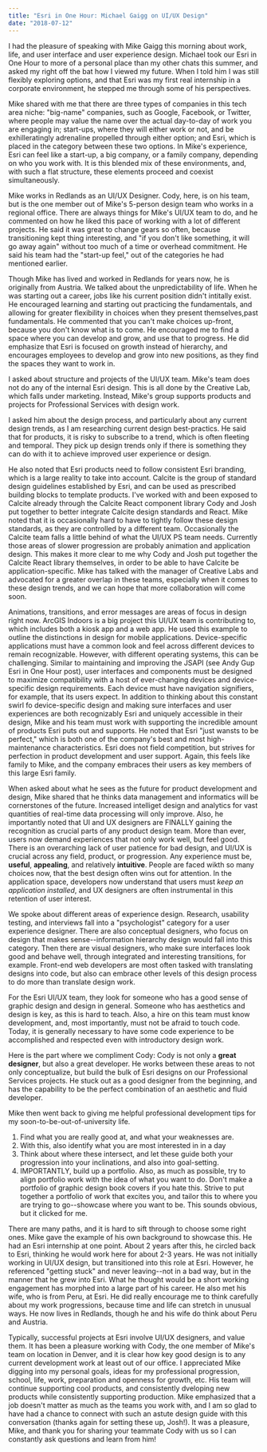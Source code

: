 ```yaml
---
title: "Esri in One Hour: Michael Gaigg on UI/UX Design" 
date: "2018-07-12"
---
```

I had the pleasure of speaking with Mike Gaigg this morning about work, life, and user interface and user experience design. Michael took our Esri in One Hour to more of a personal place than my other chats this summer, and asked my right off the bat how I viewed my future. When I told him I was still flexibly exploring options, and that Esri was my first real internship in a corporate environment, he stepped me through some of his perspectives. 

Mike shared with me that there are three types of companies in this tech area niche: "big-name" companies, such as Google, Facebook, or Twitter, where people may value the name over the actual day-to-day of work you are engaging in; start-ups, where they will either work or not, and be exhilleratingly adrenaline propelled through either option; and Esri, which is placed in the category between these two options. In Mike's experience, Esri can feel like a start-up, a big company, or a family company, depending on who you work with. It is this blended mix of these environments, and, with such a flat structure, these elements proceed and coexist simultaneously. 

Mike works in Redlands as an UI/UX Designer. Cody, here, is on his team, but is the one member out of Mike's 5-person design team who works in a regional office. There are always things for Mike's UI/UX team to do, and he commented on how he liked this pace of working with a lot of different projects. He said it was great to change gears so often, because transitioning kept thing interesting, and "if you don't like something, it will go away again" without too much of a time or overhead commitment. He said his team had the "start-up feel," out of the categories he had mentioned earlier. 

Though Mike has lived and worked in Redlands for years now, he is originally from Austria. We talked about the unpredictability of life. When he was starting out a career, jobs like his current position didn't intitally exist. He encouraged learning and starting out practicing the fundamentals, and allowing for greater flexibility in choices when they present themselves,past fundamentals. He commented that you can't make choices up-front, because you don't know what is to come. He encouraged me to find a space where you can develop and grow, and use that to progress. He did emphasize that Esri is focused on growth instead of hierarchy, and encourages employees to develop and grow into new positions, as they find the spaces they want to work in. 

I asked about structure and projects of the UI/UX team. Mike's team does not do any of the internal Esri design. This is all done by the Creative Lab, which falls under marketing. Instead, Mike's group supports products and projects for Professional Services with design work. 

I asked him about the design process, and particularly about any current design trends, as I am researching current design best-practics. He said that for products, it is risky to subscribe to a trend, which is often fleeting and temporal. They pick up design trends only if there is something they can do with it to achieve improved user experience or design. 

He also noted that Esri products need to follow consistent Esri branding, which is a large reality to take into account. Calcite is the group of standard design guidelines established by Esri, and can be used as prescribed building blocks to template products. I've worked with and been exposed to Calcite already through the Calcite React component library Cody and Josh put together to better integrate Calcite design standards and React. Mike noted that it is occasionally hard to have to tightly follow these design standards, as they are controlled by a different team. Occasionally the Calcite team falls a little behind of what the UI/UX PS team needs. Currently those areas of slower progression are probably animation and application design. This makes it more clear to me why Cody and Josh put together the Calcite React library themselves, in order to be able to have Calcite be application-specific. Mike has talked with the manager of Creative Labs and advocated for a greater overlap in these teams, especially when it comes to these design trends, and we can hope that more collaboration will come soon. 

Animations, transitions, and error messages are areas of focus in design right now. ArcGIS Indoors is a big project this UI/UX team is contributing to, which includes both a kiosk app and a web app. He used this example to outline the distinctions in design for mobile applications. Device-specific applications must have a common look and feel across different devices to remain recognizable. However, with different operating systems, this can be challenging. Similar to maintaining and improving the JSAPI (see Andy Gup Esri in One Hour post), user interfaces and components must be designed to maximize compatibility with a host of ever-changing devices and device-specific design requirements. Each device must have navigation signifiers, for example, that its users expect. In addition to thinking about this constant swirl fo device-specific design and making sure interfaces and user experiences are both recognizably Esri and uniquely accessible in their design, Mike and his team must work with supporting the incredible amount of products Esri puts out and supports. He noted that Esri "just wansts to be perfect," which is both one of the company's best and most high-maintenance characteristics. Esri does not field competition, but strives for perfection in product development and user support. Again, this feels like family to Mike, and the company embraces their users as key members of this large Esri family. 

When asked about what he sees as the future for product development and design, Mike shared that he thinks data management and informatics will be cornerstones of the future. Increased intelliget design and analytics for vast quantities of real-time data processing will only improve. Also, he importantly noted that UI and UX designers are FINALLY gaining the recognition as crucial parts of any product design team. More than ever, users now demand experiences that not only work well, but feel good. There is an overarching lack of user patience for bad design, and UI/UX is crucial across any field, product, or progression. Any experience must be, **useful**, **appealing**, and relatively **intuitive**. People are faced wikth so many choices now, that the best design often wins out for attention. In the application space, developers now understand that users must *keep an application installed*, and UX designers are often instrumental in this retention of user interest. 

We spoke about different areas of experience design. Research, usability testing, and interviews fall into a "psychologist" category for a user experience designer. There are also conceptual designers, who focus on design that makes sense--information hierarchy design would fall into this category. Then there are visual designers, who make sure interfaces look good and behave well, through integrated and interesting transitions, for example. Front-end web developers are most often tasked with translating designs into code, but also can embrace other levels of this design process to do more than translate design work. 

For the Esri UI/UX team, they look for someone who has a good sense of graphic design and design in general. Someone who has aesthetics and design is key, as this is hard to teach. Also, a hire on this team must know development, and, most importantly, must not be afraid to touch code. Today, it is generally necessary to have some code experience to be accomplished and respected even with introductory design work. 

Here is the part where we compliment Cody: Cody is not only a **great designer**, but also a great developer. He works between these areas to not only conceptualize, but build the bulk of Esri designs on our Professional Services projects. He stuck out as a good designer from the beginning, and has the capability to be the perfect combination of an aesthetic and fluid developer. 

Mike then went back to giving me helpful professional development tips for my soon-to-be-out-of-university life. 
1) Find what you are really good at, and what your weaknesses are. 
2) With this, also identify what you are most interested in in a day 
3) Think about where these intersect, and let these guide both your progression into your inclinations, and also into goal-setting. 
4) IMPORTANTLY, build up a portfolio. Also, as much as possible, try to align portfolio work with the idea of what you want to do. Don't make a portfolio of graphic design book covers if you hate this. Strive to put together a portfolio of work that excites you, and tailor this to where you are trying to go--showcase where you want to be. This sounds obvious, but it clicked for me. 

There are many paths, and it is hard to sift through to choose some right ones. Mike gave the example of his own background to showcase this. He had an Esri internship at one point. About 2 years after this, he circled back to Esri, thinking he would work here for about 2-3 years. He was not initially working in UI/UX design, but transitioned into this role at Esri. However, he referenced "getting stuck" and never leaving--not in a bad way, but in the manner that he grew into Esri. What he thought would be a short working engagement has morphed into a large part of his career. He also met his wife, who is from Peru, at Esri. He did really encourage me to think carefully about my work progressions, because time and life can stretch in unusual ways. He now lives in Redlands, though he and his wife do think about Peru and Austria. 

Typically, successful projects at Esri involve UI/UX designers, and value them. It has been a pleasure working with Cody, the one member of Mike's team on location in Denver, and it is clear how key good design is to any current development work at least out of our office. I appreciated Mike digging into my personal goals, ideas for my professional progression, school, life, work, preparation and openness for growth, etc. His team will continue supporting cool products, and consistently dveloping new products while consistently supporting production. Mike emphasized that a job doesn't matter as much as the teams you work with, and I am so glad to have had a chance to connect with such an astute design guide with this conversation (thanks again for setting these up, Josh!). It was a pleasure, Mike, and thank you for sharing your teammate Cody with us so I can constantly ask questions and learn from him! 